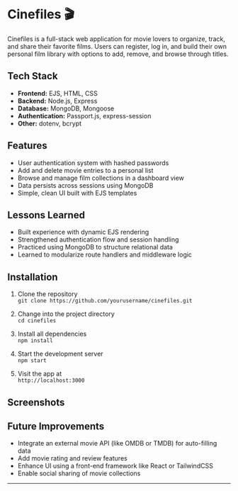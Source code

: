 # Cinefiles 🎬

Cinefiles is a full-stack web application for movie lovers to organize, track, and share their favorite films. Users can register, log in, and build their own personal film library with options to add, remove, and browse through titles.

## Tech Stack

- **Frontend:** EJS, HTML, CSS
- **Backend:** Node.js, Express
- **Database:** MongoDB, Mongoose
- **Authentication:** Passport.js, express-session
- **Other:** dotenv, bcrypt

## Features

- User authentication system with hashed passwords
- Add and delete movie entries to a personal list
- Browse and manage film collections in a dashboard view
- Data persists across sessions using MongoDB
- Simple, clean UI built with EJS templates

## Lessons Learned

- Built experience with dynamic EJS rendering
- Strengthened authentication flow and session handling
- Practiced using MongoDB to structure relational data
- Learned to modularize route handlers and middleware logic

## Installation

1. Clone the repository  
   `git clone https://github.com/yourusername/cinefiles.git`

2. Change into the project directory  
   `cd cinefiles`

3. Install all dependencies  
   `npm install`

4. Start the development server  
`npm start`

5. Visit the app at  
`http://localhost:3000`

## Screenshots



## Future Improvements

- Integrate an external movie API (like OMDB or TMDB) for auto-filling data
- Add movie rating and review features
- Enhance UI using a front-end framework like React or TailwindCSS
- Enable social sharing of movie collections

---
